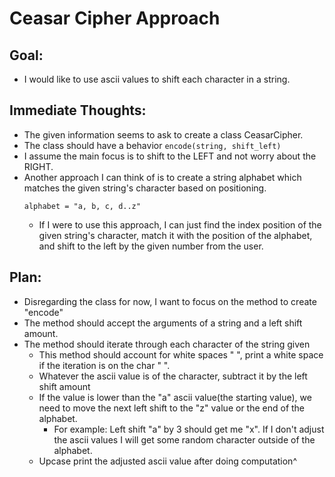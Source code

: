 # Ceasar Cipher Approach

## Goal:

- I would like to use ascii values to shift each character in a string.

## Immediate Thoughts:

- The given information seems to ask to create a class CeasarCipher.
- The class should have a behavior `encode(string, shift_left)`
- I assume the main focus is to shift to the LEFT and not worry about the RIGHT.
- Another approach I can think of is to create a string alphabet which matches the given string's character based on positioning.
   ```
   alphabet = "a, b, c, d..z"
   ```
  - If I were to use this approach, I can just find the index position of the given string's character, match it with the position of the alphabet, and shift to the left by the given number from the user.

## Plan:

- Disregarding the class for now, I want to focus on the method to create "encode"
- The method should accept the arguments of a string and a left shift amount.
- The method should iterate through each character of the string given
  - This method should account for white spaces " ", print a white space if the iteration is on the char " ".
  - Whatever the ascii value is of the character, subtract it by the left shift amount
  - If the value is lower than the "a" ascii value(the starting value), we need to move the next left shift to the "z" value or the end of the alphabet.
    - For example: Left shift "a" by 3 should get me "x". If I don't adjust the ascii values I will get some random character outside of the alphabet.
  - Upcase print the adjusted ascii value after doing computation^
  